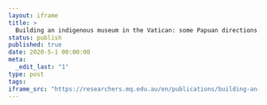```yaml
---
layout: iframe
title: >
  Building an indigenous museum in the Vatican: some Papuan directions for indigenising museums
status: publish
published: true
date: 2020-5-1 00:00:00
meta:
  _edit_last: "1"
type: post
tags:
iframe_src: "https://researchers.mq.edu.au/en/publications/building-an-indigenous-museum-in-the-vatican-some-papuan-directio"
---
```

        